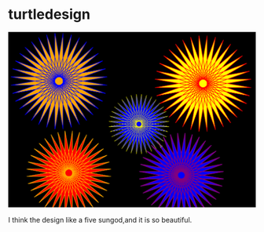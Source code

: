 # turtledesign
<img src="https://github.com/hli68/turtledesign/blob/master/Untitled.png">
<p> I think the design like a five sungod,and it is so beautiful.
 </p>
